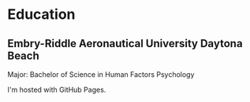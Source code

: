 
# Education 

## Embry-Riddle Aeronautical University Daytona Beach

Major: Bachelor of Science in Human Factors Psychology 


I'm hosted with GitHub Pages.
